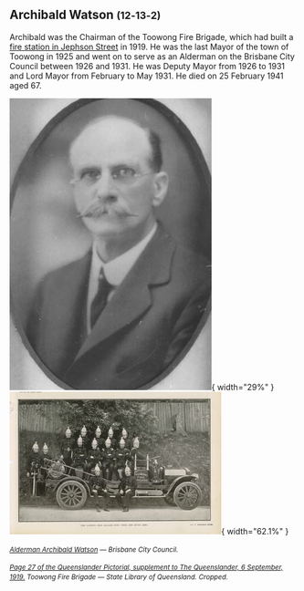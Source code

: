## Archibald Watson <small>(12‑13‑2)</small>

Archibald was the Chairman of the Toowong Fire Brigade, which had built a [fire station in Jephson Street](https://heritage.brisbane.qld.gov.au/heritage-places/1703) in 1919. He was the last Mayor of the town of Toowong in 1925 and went on to serve as an Alderman on the Brisbane City Council between 1926 and 1931. He was Deputy Mayor from 1926 to 1931 and Lord Mayor from February to May 1931. He died on 25 February 1941 aged 67.

![](../assets/archibald-watson.jpg){ width="29%" }  ![](../assets/toowong-fire-brigade.jpg){ width="62.1%" }  


*<small>[Alderman Archibald Watson](https://library-brisbane.ent.sirsidynix.net.au/client/en_AU/BrisbaneImages/search/results?qu=Alderman+Archibald+Watson&rm=BRISBANEIMAGES0%7C%7C%7C1%7C%7C%7C0%7C%7C%7Ctrue&te=ASSET&lm=ALL_ASSETS) — Brisbane City Council.</small>* <br>

*<small>[Page 27 of the Queenslander Pictorial, supplement to The Queenslander, 6 September, 1919.](http://onesearch.slq.qld.gov.au/permalink/f/1upgmng/slq_digitool1052814) Toowong Fire Brigade — State Library of Queensland. Cropped.</small>*  

